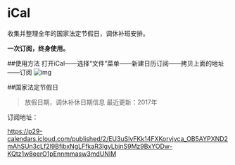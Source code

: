 # iCal
收集并整理全年的国家法定节假日，调休补班安排。

**一次订阅，终身使用。**

##使用方法
打开iCal——选择“文件”菜单——新建日历订阅——拷贝上面的地址——订阅
![img](https://raw.githubusercontent.com/nameryan/iCal/master/usage.png)


##国家法定节假日
>放假日期，调休补休日期信息
>最近更新：2017年

订阅地址：

https://p29-calendars.icloud.com/published/2/EU3uSlvFKk14FXKorvjvca_OB5AYPXND2mAhSUn3cLf2l9BfibxNgLFfkaR3IgyLbjnS9Mz9BxYODw-KQtz1w8eerO1pEnnmmasw3mdUNIM
